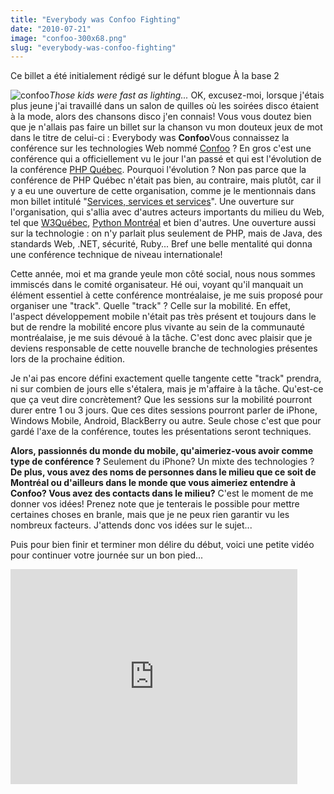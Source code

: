 ```yaml
---
title: "Everybody was Confoo Fighting"
date: "2010-07-21"
image: "confoo-300x68.png"
slug: "everybody-was-confoo-fighting"
---
```


Ce billet a été initialement rédigé sur le défunt blogue À la base 2

![](images/confoo-300x68.png "confoo")_Those kids were fast as lighting..._ OK, excusez-moi, lorsque j'étais plus jeune j'ai travaillé dans un salon de quilles où les soirées disco étaient à la mode, alors des chansons disco j'en connais! Vous vous doutez bien que je n'allais pas faire un billet sur la chanson vu mon douteux jeux de mot dans le titre de celui-ci : Everybody was **Confoo**Vous connaissez la conférence sur les technologies Web nommé [Confoo](https://confoo.ca "Site Web de la conférence Confoo") ? En gros c'est une conférence qui a officiellement vu le jour l'an passé et qui est l'évolution de la conférence [PHP Québec](https://www.phpquebec.org/ "Site Web de PHP Québec"). Pourquoi l'évolution ? Non pas parce que la conférence de PHP Québec n'était pas bien, au contraire, mais plutôt, car il y a eu une ouverture de cette organisation, comme je le mentionnais dans mon billet intitulé "[Services, services et services](https://fred.dev/services-services-et-services/ "Mon billet nommé Services, services et services")". Une ouverture sur l'organisation, qui s'allia avec d'autres acteurs importants du milieu du Web, tel que [W3Québec](https://w3qc.org "Site Web du W3Québec"), [Python Montréal](https://montrealpython.org/ "Site Web de Python Montréal") et bien d'autres. Une ouverture aussi sur la technologie : on n'y parlait plus seulement de PHP, mais de Java, des standards Web, .NET, sécurité, Ruby... Bref une belle mentalité qui donna une conférence technique de niveau internationale!

Cette année, moi et ma grande yeule mon côté social, nous nous sommes immiscés dans le comité organisateur. Hé oui, voyant qu'il manquait un élément essentiel à cette conférence montréalaise, je me suis proposé pour organiser une "track". Quelle "track" ? Celle sur la mobilité. En effet, l'aspect développement mobile n'était pas très présent et toujours dans le but de rendre la mobilité encore plus vivante au sein de la communauté montréalaise, je me suis dévoué à la tâche. C'est donc avec plaisir que je deviens responsable de cette nouvelle branche de technologies présentes lors de la prochaine édition.

Je n'ai pas encore défini exactement quelle tangente cette "track" prendra, ni sur combien de jours elle s'étalera, mais je m'affaire à la tâche. Qu'est-ce que ça veut dire concrètement? Que les sessions sur la mobilité pourront durer entre 1 ou 3 jours. Que ces dites sessions pourront parler de iPhone, Windows Mobile, Android, BlackBerry ou autre. Seule chose c'est que pour gardé l'axe de la conférence, toutes les présentations seront techniques.

**Alors, passionnés du monde du mobile, qu'aimeriez-vous avoir comme type de conférence ?** Seulement du iPhone? Un mixte des technologies ? **De plus, vous avez des noms de personnes dans le milieu que ce soit de Montréal ou d'ailleurs dans le monde que vous aimeriez entendre à Confoo? Vous avez des contacts dans le milieu?** C'est le moment de me donner vos idées! Prenez note que je tenterais le possible pour mettre certaines choses en branle, mais que je ne peux rien garantir vu les nombreux facteurs. J'attends donc vos idées sur le sujet...

Puis pour bien finir et terminer mon délire du début, voici une petite vidéo pour continuer votre journée sur un bon pied...

<iframe width="459" height="344" src="https://www.youtube.com/embed/jhUkGIsKvn0?feature=oembed" frameborder="0" allowfullscreen></iframe>
